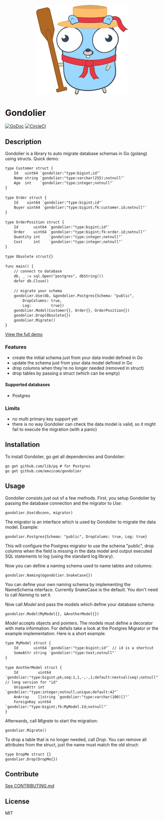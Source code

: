 <p align="center">
    <img src="gondoliergopher.svg" width="300px" />
</p>

# Gondolier

[![GoDoc](https://godoc.org/github.com/emvicom/gondolier?status.svg)](https://godoc.org/github.com/emvicom/gondolier)
[![CircleCI](https://circleci.com/gh/emvicom/gondolier.svg?style=svg)](https://circleci.com/gh/emvicom/gondolier)

## Description

Gondolier is a library to auto migrate database schemas in Go (golang) using structs. Quick demo:

```
type Customer struct {
    Id   uint64 `gondolier:"type:bigint;id"`
    Name string `gondolier:"type:varchar(255);notnull"`
    Age  int    `gondolier:"type:integer;notnull"`
}

type Order struct {
    Id    uint64 `gondolier:"type:bigint;id"`
    Buyer uint64 `gondolier:"type:bigint;fk:customer.id;notnull"`
}

type OrderPosition struct {
    Id       uint64 `gondolier:"type:bigint;id"`
    Order    uint64 `gondolier:"type:bigint;fk:order.id;notnull"`
    Quantity int    `gondolier:"type:integer;notnull"`
    Cost     int    `gondolier:"type:integer;notnull"`
}

type Obsolete struct{}

func main() {
    // connect to database
    db, _ := sql.Open("postgres", dbString())
    defer db.Close()

    // migrate your schema
    gondolier.Use(db, &gondolier.Postgres{Schema: "public",
        DropColumns: true,
        Log:         true})
    gondolier.Model(Customer{}, Order{}, OrderPosition{})
    gondolier.Drop(Obsolete{})
    gondolier.Migrate()
}
```

[View the full demo](https://github.com/emvicom/gondolier-example)

### Features

* create the initial schema just from your data model defined in Go
* update the schema just from your data model defined in Go
* drop columns when they're no longer needed (removed in struct)
* drop tables by passing a struct (which can be empty)

#### Supported databases

* Postgres

### Limits

* no multi primary key support yet
* there is no way Gondolier can check the data model is valid, so it might fail to execute the migration (with a panic)

## Installation

To install Gondolier, go get all dependencies and Gondolier:

```
go get github.com/lib/pq # for Postgres
go get github.com/emvicom/gondolier
```

## Usage

Gondolier consists just out of a few methods. First, you setup Gondolier by passing the database connection and the migrator to *Use*:

```
gondolier.Use(dbconn, migrator)
```

The migrator is an interface which is used by Gondolier to migrate the data model. Example:

```
gondolier.Postgres{Schema: "public", DropColums: true, Log: true}
```

This will configure the Postgres migrator to use the schema "public", drop columns when the field is missing in the data model and output executed SQL statements to log (using the standard log library).

Now you can define a naming schema used to name tables and columns:

```
gondolier.Naming(&gondolier.SnakeCase{})
```

You can define your own naming schema by implementing the NameSchema interface. Currently SnakeCase is the default. You don't need to call *Naming* to set it.

Now call *Model* and pass the models which define your database schema:

```
gondolier.Model(MyModel{}, &AnotherModel{})
```

*Model* accepts objects and pointers. The models must define a decorator with meta information. For defails take a look at the Postgres Migrator or the example implementation. Here is a short example:

```
type MyModel struct {
    Id       uint64 `gondolier:"type:bigint;id"` // id is a shortcut
    SomeAttr string `gondolier:"type:text;notnull"`
}

type AnotherModel struct {
    Id         uint64   `gondolier:"type:bigint;pk;seq:1,1,-,-,1;default:nextval(seq);notnull"` // long version for "id"
    UniqueAttr int      `gondolier:"type:integer;notnull;unique;default:42"`
    AnArray    []string `gondolier:"type:varchar(100)[]"`
    ForeignKey uint64   `gondolier:"type:bigint;fk:MyModel.Id;notnull"`
}
```

Afterwards, call *Migrate* to start the migration:

```
gondolier.Migrate()
```

To drop a table that is no longer needed, call *Drop*. You can remove all attributes from the struct, just the name must match the old struct:

```
type DropMe struct {}
gondolier.Drop(DropMe{})
```

## Contribute

[See CONTRIBUTING.md](CONTRIBUTING.md)

## License

MIT
